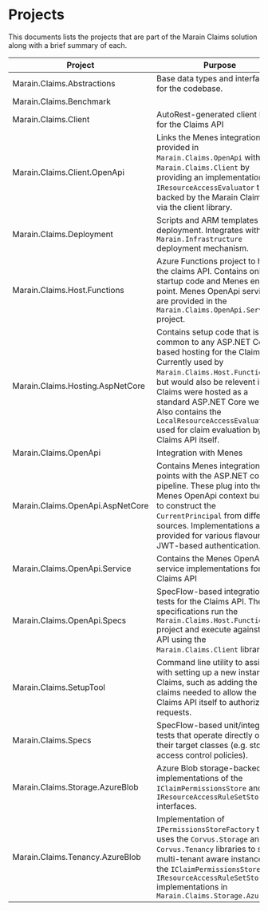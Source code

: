 # Projects

This documents lists the projects that are part of the Marain Claims solution along with a brief summary of each.

| Project                          | Purpose                                                                                                                                                                                                                                                                                                                              |
|----------------------------------|--------------------------------------------------------------------------------------------------------------------------------------------------------------------------------------------------------------------------------------------------------------------------------------------------------------------------------------|
| Marain.Claims.Abstractions       | Base data types and interfaces for the codebase.                                                                                                                                                                                                                                                                                     |
| Marain.Claims.Benchmark          |                                                                                                                                                                                                                                                                                                                                      |
| Marain.Claims.Client             | AutoRest-generated client library for the Claims API                                                                                                                                                                                                                                                                                 |
| Marain.Claims.Client.OpenApi     | Links the Menes integration provided in `Marain.Claims.OpenApi` with the `Marain.Claims.Client` by providing an implementation of `IResourceAccessEvaluator` that is backed by the Marain Claims API via the client library.                                                                                                         |
| Marain.Claims.Deployment         | Scripts and ARM templates for deployment. Integrates with the `Marain.Infrastructure` deployment mechanism.                                                                                                                                                                                                                          |
| Marain.Claims.Host.Functions     | Azure Functions project to host the claims API. Contains only the startup code and Menes entry point. Menes OpenApi services are provided in the `Marain.Claims.OpenApi.Service` project.                                                                                                                                            |
| Marain.Claims.Hosting.AspNetCore | Contains setup code that is common to any ASP.NET Core based hosting for the Claims API. Currently used by `Marain.Claims.Host.Functions`, but would also be relevent if Claims were hosted as a standard ASP.NET Core web app. Also contains the `LocalResourceAccessEvaluator` used for claim evaluation by the Claims API itself. |
| Marain.Claims.OpenApi            | Integration with Menes                                                                                                                                                                                                                                                                                                               |
| Marain.Claims.OpenApi.AspNetCore | Contains Menes integration points with the ASP.NET core pipeline. These plug into the Menes OpenApi context builder to construct the `CurrentPrincipal` from different sources. Implementations are provided for various flavours of JWT-based authentication.                                                                       |
| Marain.Claims.OpenApi.Service    | Contains the Menes OpenApi service implementations for the Claims API                                                                                                                                                                                                                                                                |
| Marain.Claims.OpenApi.Specs      | SpecFlow-based integration tests for the Claims API. These specifications run the `Marain.Claims.Host.Functions` project and execute against the API using the `Marain.Claims.Client` library.                                                                                                                                       |
| Marain.Claims.SetupTool          | Command line utility to assist with setting up a new instance of Claims, such as adding the basic claims needed to allow the Claims API itself to authorize requests.                                                                                                                                                                |
| Marain.Claims.Specs              | SpecFlow-based unit/integration tests that operate directly on their target classes (e.g. storage, access control policies).                                                                                                                                                                                                         |
| Marain.Claims.Storage.AzureBlob  | Azure Blob storage-backed implementations of the `IClaimPermissionsStore` and `IResourceAccessRuleSetStore` interfaces.                                                                                                                                                                                                              |
| Marain.Claims.Tenancy.AzureBlob  | Implementation of `IPermissionsStoreFactory` that uses the `Corvus.Storage` and `Corvus.Tenancy` libraries to supply multi-tenant aware instances of the `IClaimPermissionsStore` and `IResourceAccessRuleSetStore` implementations in `Marain.Claims.Storage.AzureBlob`                                                             |